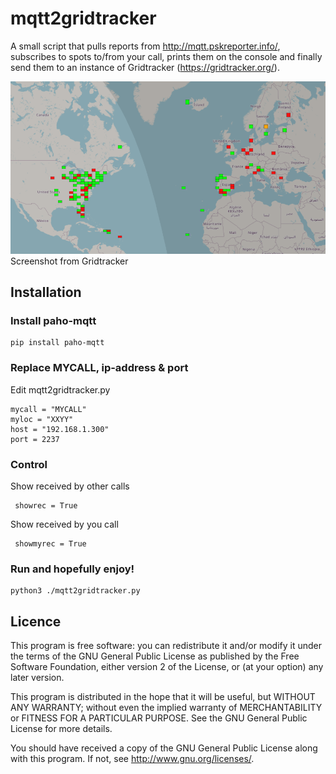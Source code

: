 # mqtt2gridtracker

A small script that pulls reports from http://mqtt.pskreporter.info/, subscribes to spots to/from your call, prints them on the console and finally send them to an instance of Gridtracker (https://gridtracker.org/).


![Screenshot](./Screenshot.png)
Screenshot from Gridtracker

## Installation

### Install paho-mqtt

	pip install paho-mqtt


### Replace MYCALL, ip-address & port

Edit mqtt2gridtracker.py

    mycall = "MYCALL"
    myloc = "XXYY"
    host = "192.168.1.300"
    port = 2237


### Control 

Show received by other calls 

     showrec = True

Show received by you call

     showmyrec = True

### Run and hopefully enjoy!

    python3 ./mqtt2gridtracker.py




## Licence

 This program is free software: you can redistribute it and/or modify
 it under the terms of the GNU General Public License as published by
 the Free Software Foundation, either version 2 of the License, or
 (at your option) any later version.

 This program is distributed in the hope that it will be useful,
 but WITHOUT ANY WARRANTY; without even the implied warranty of
 MERCHANTABILITY or FITNESS FOR A PARTICULAR PURPOSE.  See the
 GNU General Public License for more details.

  You should have received a copy of the GNU General Public License
  along with this program.  If not, see <http://www.gnu.org/licenses/>.
